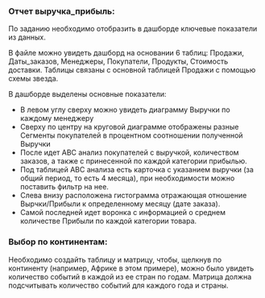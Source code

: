 ### Отчет выручка_прибыль: 
По заданию необходимо отобразить в дашборде ключевые показатели из данных.
  
  В файле можно увидеть дашборд на основании 6 таблиц: Продажи, Даты_заказов, Менеджеры, Покупатели, Продукты, Стоимость доставки. 
  Таблицы связаны с основной таблицей Продажи с помощью схемы звезда. 

  В дашборде выделены основные показатели:
  - В левом углу сверху можно увидеть диаграмму Выручки по каждому менеджеру
  - Сверху по центру на круговой диаграмме отображены разные Сегменты покупателей в процентном соотношении полученной Выручки
  - После идет ABC анализ покупателей с выручкой, количеством заказов, а также с принесенной по каждой категории прибылью.
  - Под таблицей ABC анализа есть карточка с указанием выручки (за общий период, то есть 4 месяца), при необходимости можно поставить фильтр на нее.
  - Слева внизу расположена гистограмма отражающая отношение Вырчки/Прибыли к определенному месяцу (дате заказа). 
  - Самой последней идет воронка с информацией о среднем количестве Прибыли по каждой категории товара.

### Выбор по континентам: 
  Необходимо создайть таблицу и матрицу, чтобы, щелкнув по континенту (например, Африке в этом примере), можно было увидеть количество событий в каждой из ее стран по годам. Матрица должна подсчитывать количество событий для каждого года и страны.


